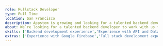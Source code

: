 ```yaml
---
role: Fullstack Developer
type: Full Time
location: San Francisco
description: Appstem is growing and looking for a talented backend developer to work in our San Francisco office full-time. Applicants must have backend development experience. To learn more about Appstem or see some of our work, please visit https://appstem.com. Appstem has been in business for 8 years; we`re profitable, financially stable, and growing. Our engineers enjoy our flexible work environment and don`t work long hours to make up for unrealistic deadlines. Our average project length is 2-4 months giving you the opportunity to constantly work on new exciting projects. We`re also partners with leading mobile technology companies, giving you the ability to learn and stay current on the latest and greatest technologies.
about: We`re looking for a talented backend developer to work with us full-time in our San Francisco office, located in the Financial District. Are you the type of person that loves to program, whose passion is reflected in their work, and who doesn`t want to be micro-managed. Candidates must have backend development experience.
skills: ['Backend development experience','Experience with API and Database Development','Experience with Node.js','Database development experience (preferably SQL and/or Mongo)','Experience with JavaScript frameworks such as Angular, React, etc','Must have published work to show (professional work - not including course work)','Fundamental knowledge of remote API integration','Excellent teamwork skills with an ability to get the work done with minimal supervision']
extras: ['Experience with Google Firebase','Full stack development experience','MEAN or MERN Stack experience','Computer Science or related engineering degree']
---
```

